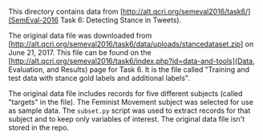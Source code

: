 This directory contains data from [http://alt.qcri.org/semeval2016/task6/](SemEval-2016 Task 6: Detecting Stance in Tweets).

The original data file was downloaded from [http://alt.qcri.org/semeval2016/task6/data/uploads/stancedataset.zip] on June 21, 2017. This file can be found on the [http://alt.qcri.org/semeval2016/task6/index.php?id=data-and-tools](Data, Evaluation, and Results) page for Task 6. It is the file called "Training and test data with stance gold labels and additional labels".

The original data file includes records for five different subjects (called "targets" in the file). The Feminist Movement subject was selected for use as sample data. The `subset.py` script was used to extract records for that subject and to keep only variables of interest. The original data file isn't stored in the repo.
